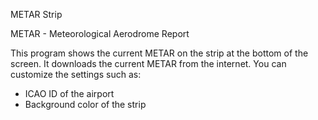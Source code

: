 METAR Strip

METAR -  Meteorological Aerodrome Report

This program shows the current METAR on the strip at the bottom of the screen. It downloads the current METAR from the internet. You can customize the settings such as:
- ICAO ID of the airport
- Background color of the strip
